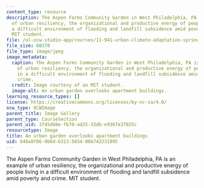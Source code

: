 ```yaml
---
content_type: resource
description: The Aspen Farms Community Garden in West Philadelphia, PA is an example
  of urban resiliency, the organizational and productive energy of people living in
  a difficult environment of flooding and landfill subsidence amid poverty and crime.
  MIT student.
file: /ol-ocw-studio-app/courses/11-941-urban-climate-adaptation-spring-2011/646a8f869b6db313565400b742231095_garden.jpg
file_size: 88370
file_type: image/jpeg
image_metadata:
  caption: The Aspen Farms Community Garden in West Philadelphia, PA is an example
    of urban resiliency, the organizational and productive energy of people living
    in a difficult environment of flooding and landfill subsidence amid poverty and
    crime.
  credit: Image courtesy of an MIT student.
  image-alt: An urban garden overlooks apartment buildings.
learning_resource_types: []
license: https://creativecommons.org/licenses/by-nc-sa/4.0/
ocw_type: OCWImage
parent_title: Image Gallery
parent_type: CourseSection
parent_uid: 3745d60e-fb70-ad25-33db-e9367e37025c
resourcetype: Image
title: An urban garden overlooks apartment buildings
uid: 646a8f86-9b6d-b313-5654-00b742231095
---
```

The Aspen Farms Community Garden in West Philadelphia, PA is an example of urban resiliency, the organizational and productive energy of people living in a difficult environment of flooding and landfill subsidence amid poverty and crime. MIT student.